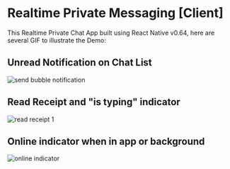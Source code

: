 # Realtime Private Messaging [Client]

This Realtime Private Chat App built using React Native v0.64, here are several GIF to illustrate the Demo:

## Unread Notification on Chat List
![send bubble notification](https://i.ibb.co/P4Qctvm/count-notif-gif-nice.gif)

## Read Receipt and "is typing" indicator
![read receipt 1](https://i.ibb.co/MVHgBpf/read-receipt-gif-nice.gif)

## Online indicator when in app or background
![online indicator](https://i.ibb.co/fQ87b8L/online-indicator-gif-nice.gif)
